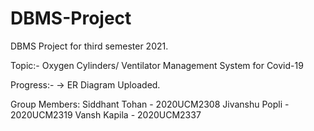 # DBMS-Project
DBMS Project for third semester 2021.

Topic:- Oxygen Cylinders/ Ventilator Management System for Covid-19

Progress:-
-> ER Diagram Uploaded.


Group Members:
Siddhant Tohan - 2020UCM2308
Jivanshu Popli - 2020UCM2319
Vansh Kapila - 2020UCM2337
